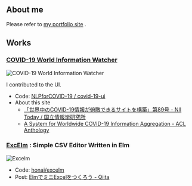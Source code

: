 ## About me

Please refer to [my portfolio site](https://www.honai.me/) .

## Works

### [COVID-19 World Information Watcher](https://lotus.kuee.kyoto-u.ac.jp/NLPforCOVID-19/en/)

![COVID-19 World Information Watcher](https://cdn.honai.me/images/covid-19-watcher.png)

I contributed to the UI.

- Code: [NLPforCOVID-19 / covid-19-ui](https://github.com/NLPforCOVID-19/covid-19-ui)
- About this site
	- [「世界中のCOVID-19情報が俯瞰できるサイトを構築」第89号 - NII Today / 国立情報学研究所](https://www.nii.ac.jp/today/89/2.html)
	- [A System for Worldwide COVID-19 Information Aggregation - ACL Anthology](https://www.aclweb.org/anthology/2020.nlpcovid19-2.13/)

### [ExcElm](https://excelm.honai.me/) : Simple CSV Editor Written in Elm

![Excelm](https://cdn.honai.me/images/excelm.png)

- Code: [honai/excelm](https://github.com/honai/excelm)
- Post: [ElmでミニExcelをつくろう - Qiita](https://qiita.com/honai/items/061b024839f1d174436e)
